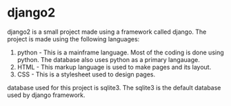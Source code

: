 # django2
 django2 is a small project made using a framework called django.
 The project is made using the following languages:
 1. python - This is a mainframe language. Most of the coding is done using python. The database also uses python as a primary langauage.
 2. HTML - This markup language is used to make pages and its layout.
 3. CSS - This is a stylesheet used to design pages.

database used for this project is sqlite3. The sqlite3 is the default database used by django framework.
